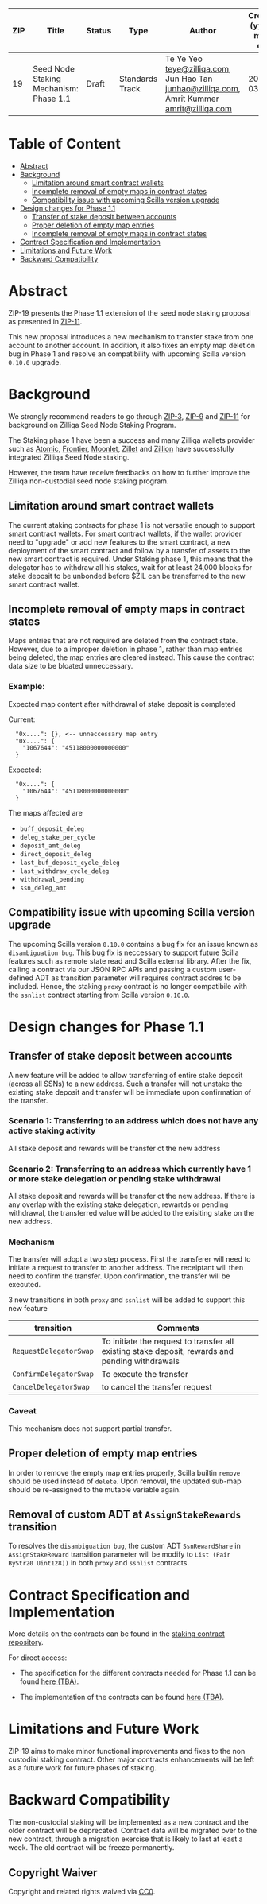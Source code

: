| ZIP | Title | Status | Type  | Author| Created (yyyy-mm-dd) | Updated (yyyy-mm-dd) | 
| --- | ---------------------------- | ------ | ----- |----------------- | -------------------- |-------------------- | 
| 19   | Seed Node Staking Mechanism: Phase 1.1 | Draft  | Standards Track | Te Ye Yeo <teye@zilliqa.com>, <br> Jun Hao Tan <junhao@zilliqa.com>, <br> Amrit Kummer <amrit@zilliqa.com> | 2021-03-25 | 2021-03-25 |

# Table of Content

- [Abstract](#abstract)
- [Background](#background)
  * [Limitation around smart contract wallets](#limitation-around-smart-contract-wallets)
  * [Incomplete removal of empty maps in contract states](#incomplete-removal-of-empty-maps-in-contract-states)
  * [Compatibility issue with upcoming Scilla version upgrade](#compatibility-issue-with-upcoming-scilla-version-upgrade)
- [Design changes for Phase 1.1](#design-changes-for-phase-11)
  * [Transfer of stake deposit between accounts](#transfer-of-stake-deposit-between-accounts)
  * [Proper deletion of empty map entries](#proper-deletion-of-empty-map-entries)
  * [Incomplete removal of empty maps in contract states](#incomplete-removal-of-empty-maps-in-contract-states)
- [Contract Specification and Implementation](#contract-specification-and-implementation)
- [Limitations and Future Work](#limitations-and-future-work)
- [Backward Compatibility](#backward-compatibility)

# Abstract

ZIP-19 presents the Phase 1.1 extension of the seed node staking proposal as
presented in [ZIP-11](https://github.com/Zilliqa/ZIP/blob/master/zips/zip-3.md).

This new proposal introduces a new mechanism to transfer stake from one account to another account. 
In addition, it also fixes an empty map deletion bug in Phase 1 and resolve an compatibility with upcoming Scilla version `0.10.0` upgrade.  

# Background

We strongly recommend readers to go through
[ZIP-3](https://github.com/Zilliqa/ZIP/blob/master/zips/zip-3.md),
[ZIP-9](https://github.com/Zilliqa/ZIP/blob/master/zips/zip-9.md) and [ZIP-11](https://github.com/Zilliqa/ZIP/blob/master/zips/zip-11.md)
for background on Zilliqa Seed Node Staking Program.

The Staking phase 1 have been a success and many Zilliqa wallets provider such as [Atomic](https://atomicwallet.io/staking), 
[Frontier](https://frontierwallet.com/), [Moonlet](https://moonlet.io/#staking), [Zillet](https://zillet.io/) 
and [Zillion](https://stake.zilliqa.com/) have successfully integrated Zilliqa Seed Node staking.

However, the team have receive feedbacks on how to further improve the Zilliqa non-custodial seed node staking program.

## Limitation around smart contract wallets

The current staking contracts for phase 1 is not versatile enough to support smart contract wallets. For smart contract wallets, 
if the wallet provider need to "upgrade" or add new features to the smart contract, a new deployment of the smart contract and follow 
by a transfer of assets to the new smart contract is required. Under Staking phase 1, this means that the delegator has to withdraw all his stakes, 
wait for at least 24,000 blocks for stake deposit to be unbonded before $ZIL can be transferred to the new smart contract wallet. 

## Incomplete removal of empty maps in contract states

Maps entries that are not required are deleted from the contract state. However, due to a improper deletion in phase 1, rather than map entries being deleted, 
the map entries are cleared instead. This cause the contract data size to be bloated unneccessary.

### Example:
Expected map content after withdrawal of stake deposit is completed

Current:
```
  "0x....": {}, <-- unneccessary map entry
  "0x....": {
    "1067644": "45118000000000000"
  }

```

Expected:
```
  "0x....": {
    "1067644": "45118000000000000"
  }
```

The maps affected are 
- `buff_deposit_deleg`
- `deleg_stake_per_cycle`
- `deposit_amt_deleg`
- `direct_deposit_deleg`
- `last_buf_deposit_cycle_deleg`
- `last_withdraw_cycle_deleg`
- `withdrawal_pending`
- `ssn_deleg_amt`

## Compatibility issue with upcoming Scilla version upgrade

The upcoming Scilla version `0.10.0` contains a bug fix for an issue known as `disambiguation bug`. This bug fix is neccessary to support future Scilla 
features such as remote state read and Scilla external library. After the fix, calling a contract via our JSON RPC APIs and passing a custom user-defined ADT as transition parameter will requires contract addres to be included. Hence, the staking `proxy` contract is no longer compatibile with the `ssnlist` contract starting from Scilla version `0.10.0`.

# Design changes for Phase 1.1

## Transfer of stake deposit between accounts

A new feature will be added to allow transferring of entire stake deposit (across all SSNs) to a new address. Such a transfer will not unstake the existing stake deposit and transfer will be immediate upon confirmation of the transfer. 

### Scenario 1: Transferring to an address which does not have any active staking activity

All stake deposit and rewards will be transfer ot the new address

### Scenario 2: Transferring to an address which currently have 1 or more stake delegation or pending stake withdrawal

All stake deposit and rewards will be transfer ot the new address. If there is any overlap with the existing stake delegation, rewartds or pending withdrawal, the
transferred value will be added to the exisiting stake on the new address.

### Mechanism 

The transfer will adopt a two step process. First the transferer will need to initiate a request to transfer to another address. The receiptant will then need to 
confirm the transfer. Upon confirmation, the transfer will be executed. 

3 new transitions in both `proxy` and `ssnlist` will be added to support this new feature

| transition | Comments |
| ---------- | -------- | 
| `RequestDelegatorSwap` | To initiate the request to transfer all existing stake deposit, rewards and pending withdrawals |
| `ConfirmDelegatorSwap` | To execute the transfer |
| `CancelDelegatorSwap` | to cancel the transfer request |

### Caveat

This mechanism does not support partial transfer.

## Proper deletion of empty map entries

In order to remove the empty map entries properly, Scilla builtin `remove` should be used instead of `delete`. Upon removal, the updated sub-map should be 
re-assigned to the mutable variable again.

## Removal of custom ADT at `AssignStakeRewards` transition

To resolves the `disambiguation bug`, the custom ADT `SsnRewardShare` in `AssignStakeReward` transition parameter 
will be modify to `List (Pair ByStr20 Uint128))` in both `proxy` and `ssnlist` contracts.

# Contract Specification and Implementation

More details on the contracts can be found in the [staking contract
repository](https://github.com/Zilliqa/staking-contract/blob/dev/contracts/README.md).

For direct access:

* The specification for the different contracts needed for Phase 1.1 can be 
found [here (TBA)](https://github.com/Zilliqa/staking-contract/blob/dev/contracts/README.md). 

* The implementation of the contracts can be found 
[here (TBA)](https://github.com/Zilliqa/staking-contract/tree/dev/contracts). 

# Limitations and Future Work

ZIP-19 aims to make minor functional improvements and fixes to the non custodial staking contract. 
Other major contracts enhancements will be left as a future work for future phases of staking. 

# Backward Compatibility

The non-custodial staking will be implemented as a new contract and the older
contract will be deprecated. Contract data will be migrated over to the new contract, 
through a migration exercise that is likely to last at least a week. The old contract will
be freeze permanently. 

## Copyright Waiver

Copyright and related rights waived via
[CC0](https://creativecommons.org/publicdomain/zero/1.0/).
